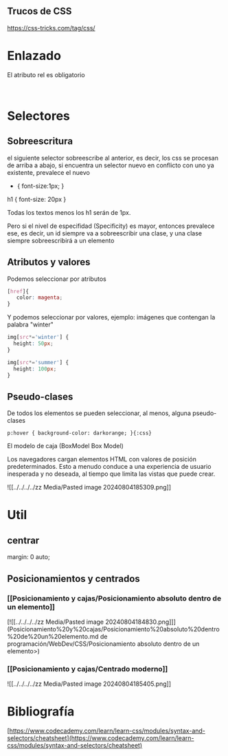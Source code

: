 ## Trucos de CSS

https://css-tricks.com/tag/css/
# Enlazado

El atributo rel es obligatorio

<link href='./style.css' rel='stylesheet'> 

# Selectores

## Sobreescritura

el siguiente selector sobreescribe al anterior, es decir, los css se procesan de arriba a abajo, si encuentra un selector nuevo en conflicto con uno ya existente, prevalece el nuevo

* { font-size:1px; }

h1 { font-size: 20px }

Todas los textos menos los h1 serán de 1px.

Pero si el nivel de especifidad (Specificity) es mayor, entonces prevalece ese, es decir, un id siempre va a sobreescribir una clase, y una clase siempre sobreescribirá a un elemento

## Atributos y valores

Podemos seleccionar por atributos

```css
[href]{
   color: magenta;
} 
```
Y podemos seleccionar por valores, ejemplo: imágenes que contengan la palabra "winter"

```css
img[src*='winter'] {
  height: 50px;
}

img[src*='summer'] {
  height: 100px;
}
```
## Pseudo-clases

De todos los elementos se pueden seleccionar, al menos, alguna pseudo-clases

`p:hover { background-color: darkorange; }{:css}`

El modelo de caja (BoxModel Box Model)

Los navegadores cargan elementos HTML con valores de posición predeterminados. Esto a menudo conduce a una experiencia de usuario inesperada y no deseada, al tiempo que limita las vistas que puede crear.

![[../../../../zz Media/Pasted image 20240804185309.png]]

# Util 
## centrar

margin: 0 auto;

## Posicionamientos y centrados

### [[Posicionamiento y cajas/Posicionamiento absoluto dentro de un elemento]]

[![[../../../../zz Media/Pasted image 20240804184830.png]]](Posicionamiento%20y%20cajas/Posicionamiento%20absoluto%20dentro%20de%20un%20elemento.md de programación/WebDev/CSS/Posicionamiento absoluto dentro de un elemento>)
### [[Posicionamiento y cajas/Centrado moderno]]

![[../../../../zz Media/Pasted image 20240804185405.png]]

# Bibliografía

[https://www.codecademy.com/learn/learn-css/modules/syntax-and-selectors/cheatsheet](https://www.codecademy.com/learn/learn-css/modules/syntax-and-selectors/cheatsheet)